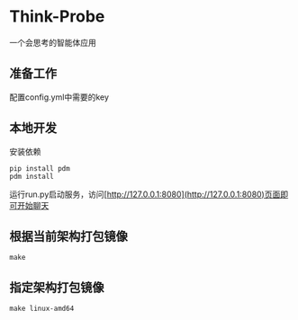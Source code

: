# Think-Probe

一个会思考的智能体应用

## 准备工作

配置config.yml中需要的key

## 本地开发

安装依赖

```shell
pip install pdm
pdm install
```

运行run.py启动服务，访问[http://127.0.0.1:8080](http://127.0.0.1:8080)页面即可开始聊天

## 根据当前架构打包镜像

```shell
make
```

## 指定架构打包镜像

```shell
make linux-amd64
```

